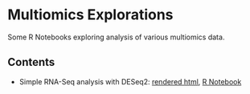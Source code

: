 # Multiomics Explorations

Some R Notebooks exploring analysis of various multiomics data.

## Contents

* Simple RNA-Seq analysis with DESeq2: [rendered html](https://htmlpreview.github.io/?https://github.com/sthorn/multiomics-explorations/blob/master/simple_RNA_seq_analysis.nb.html), [R Notebook](https://github.com/sthorn/multiomics-explorations/blob/master/simple_RNA_seq_analysis.Rmd)
